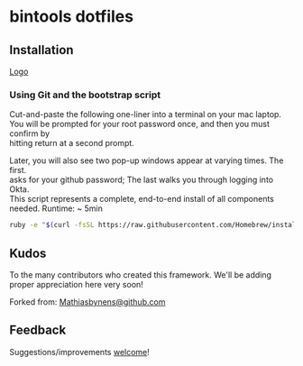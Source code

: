 # bintools dotfiles

## Installation

[Logo](/docs/bintools.png) 
<img src="img/bintools.PNG" class="img-static" alt=""> </div>


### Using Git and the bootstrap script

Cut-and-paste the following one-liner into a terminal on your mac laptop. 
You will be prompted for your root password once, and then you must confirm by   
hitting return at a second prompt.    

Later, you will also see two pop-up windows appear at varying times. The first.  
asks for your github password; The last walks you through logging into Okta.  
This script represents a complete, end-to-end install of all components needed.
Runtime: ~ 5min   

```bash
ruby -e "$(curl -fsSL https://raw.githubusercontent.com/Homebrew/install/master/install)" && brew install bash && curl -fsSL https://raw.githubusercontent.com/analyticsMD/bin2ools-dotfiles/main/bin/installer | /usr/local/bin/bash
```


## Kudos 

To the many contributors who created this framework.  We'll be adding proper appreciation here very soon!

Forked from:  Mathiasbynens@github.com

## Feedback

Suggestions/improvements
[welcome](https://github.com/mathiasbynens/dotfiles/issues)!

